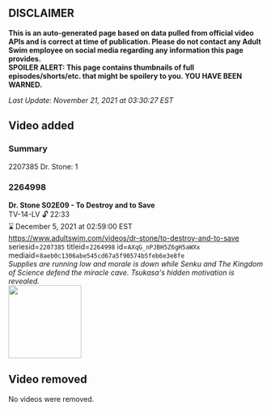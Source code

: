 ## DISCLAIMER
**This is an auto-generated page based on data pulled from official video APIs and is correct at time of publication. Please do not contact any Adult Swim employee on social media regarding any information this page provides.**  
**SPOILER ALERT: This page contains thumbnails of full episodes/shorts/etc. that might be spoilery to you. YOU HAVE BEEN WARNED.**  

_Last Update: November 21, 2021 at 03:30:27 EST_
## Video added
### Summary
2207385 Dr. Stone: 1  
### 2264998
**Dr. Stone S02E09 - To Destroy and to Save**  
TV-14-LV 🔓 22:33  
⌛ December 5, 2021 at 02:59:00 EST  
https://www.adultswim.com/videos/dr-stone/to-destroy-and-to-save  
seriesid=`2207385` titleid=`2264998` id=`AXqG_nPJBH5Z6gH5aWXx` mediaid=`8aeb0c1306abe545cd67a5f90574b5feb6e3e8fe`  
_Supplies are running low and morale is down while Senku and The Kingdom of Science defend the miracle cave. Tsukasa's hidden motivation is revealed._  
<a href="https://media.cdn.adultswim.com/uploads/20210709/thumbnails/2_2179111013-DrStone_33_ToDestroyAndToSave.png"><img src="https://media.cdn.adultswim.com/uploads/20210709/thumbnails/2_2179111013-DrStone_33_ToDestroyAndToSave.png" height="144px" /></a>
## Video removed
No videos were removed.  

